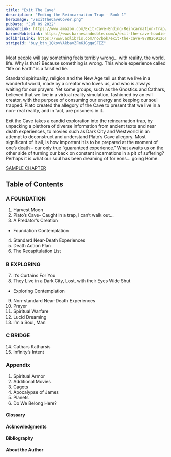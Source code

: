 ```yaml
---
title: "Exit The Cave"
description: "Ending the Reincarnation Trap - Book 1"
heroImage: "/ExitTheCaveCover.png"
pubDate: "Jul 09 2022"
amazonLink: https://www.amazon.com/Exit-Cave-Ending-Reincarnation-Trap/dp/8269126632/ref=sr_1_2?qid=1688580544&refinements=p_27%3AHowdie+Mickoski&s=books&sr=1-2
barnesNobleLink: https://www.barnesandnoble.com/w/exit-the-cave-howdie-mickoski/1142655138
adlibrisLink: https://www.adlibris.com/no/bok/exit-the-cave-9788269126631?gclid=CjwKCAjwov6hBhBsEiwAvrvN6HlWpNF9sYNYxcPz4azTBHlzL9RQ3ySx39IfBDmpjSFTHvjr7g-hQhoCG2AQAvD_BwE
stripeId: "buy_btn_1QkovVAkbavZFm6JGgqaSFEZ"
---
```


Most people will say something feels terribly wrong… with reality, the world, life. Why is that? Because something is wrong. This whole experience called “life on Earth” is a falsified lie.

Standard spirituality, religion and the New Age tell us that we live in a wonderful world, made by a creator who loves us, and who is always waiting for our prayers. Yet some groups, such as the Gnostics and Cathars, believed that we live in a virtual reality simulation, fashioned by an evil creator, with the purpose of consuming our energy and keeping our soul trapped. Plato created the allegory of the Cave to present that we live in a non- real reality, and in fact, are prisoners in it.

Exit the Cave takes a candid exploration into the reincarnation trap, by unpacking a plethora of diverse information from ancient texts and near death experiences, to movies such as Dark City and Westworld in an attempt to deconstruct and understand Plato’s Cave allegory. Most significant of it all, is how important it is to be prepared at the moment of one’s death – our only true “guaranteed experience.” What awaits us on the other side of turning our back on constant incarnations in a pit of suffering? Perhaps it is what our soul has been dreaming of for eons… going Home.

[SAMPLE CHAPTER](<https://coachtestprep.s3.amazonaws.com/direct-uploads/user-320952/59e0eff7-bd58-46b2-800b-83079fc73afe/SAMPLE%20CHAPTER%20(Exit%20the%20Cave).pdf>)

## Table of Contents

### A FOUNDATION

1. Harvest Moon
2. Plato’s Cave- Caught in a trap, I can’t walk out...
3. A Predator’s Creation

- Foundation Contemplation

4. Standard Near-Death Experiences
5. Death Action Plan
6. The Recapitulation List

### B EXPLORING

7. It’s Curtains For You
8. They Live in a Dark City, Lost, with their Eyes Wide Shut

- Exploring Contemplation

9. Non-standard Near-Death Experiences
10. Prayer
11. Spiritual Warfare
12. Lucid Dreaming
13. I’m a Soul, Man

### C BRIDGE

14. Cathars Katharsis
15. Infinity’s Intent

### Appendix

1. Spiritual Armor
2. Additional Movies
3. Cagots
4. Apocalypse of James
5. Planets
6. Do We Belong Here?

#### Glossary

#### Acknowledgments

#### Bibliography

#### About the Author
